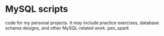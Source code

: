 # MySQL scripts 
code for my personal projects. It may include practice exercises, database schema designs, and other MySQL-related work. pen_spark
